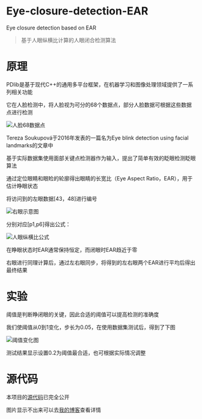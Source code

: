 # Eye-closure-detection-EAR
Eye closure detection based on EAR

> 基于人眼纵横比计算的人眼闭合检测算法

# 原理
PDlib是基于现代C++的通用多平台框架，在机器学习和图像处理领域提供了一系列相关功能

它在人脸检测中，将人脸视为可分的68个数据点，部分人脸数据可根据这些数据点进行检测

![人脸68数据点](http://m.qpic.cn/psc?/V10DFE6N3uScTK/eUV4L3fpc9jygk8SN5vzkPGq6UGgQ9zrngzjoErex0Bz5*7tD9*iUcbBcP1LNNLjNmI3zbZDOJZWcqQrYsDiQA!!/b&bo=SwNHAgAAAAADBy8!&rf=viewer_4)

Tereza Soukupová于2016年发表的一篇名为Eye blink detection using facial landmarks的文章中

基于实际数据集使用面部关键点检测器作为输入，提出了简单有效的眨眼检测眨眼算法

通过定位眼睛和眼睑的轮廓得出眼睛的长宽比（Eye Aspect Ratio，EAR），用于估计睁眼状态

将访问到的左眼数据[43，48]进行编号

![右眼示意图](http://m.qpic.cn/psc?/V10DFE6N3uScTK/2aGbA7qLSN6GeC6g0ZsuRU5pFIazdWM3Z*Ljk26cfYVtxRCCzwOC2XOOe9rbovdwujw1tXPcNparFj6ySjqnBdTryKgj0DiY1q7H*IQ*Ag4!/b&bo=EwRxAQAAAAADF1U!&rf=viewer_4)

分别对应[p1,p6]得出公式：

![人眼纵横比公式](http://m.qpic.cn/psc?/V10DFE6N3uScTK/2aGbA7qLSN6GeC6g0ZsuRVjMuZ5SgZpJ7ZZXGnAcHzRCmmKiV7DevW.*VOBa2GWLzQzKZboX1xYnvCfu1L4gqwF7XJnNYHdoZ92rK9sXHN0!/b&bo=zAA6AAAAAAADF8Q!&rf=viewer_4)
 
在睁眼状态时EAR通常保持恒定，而闭眼时EAR趋近于零

右眼进行同理计算后，通过左右眼同步，将得到的左右眼两个EAR进行平均后得出最终结果

# 实验
阈值是判断睁闭眼的关键，因此合适的阈值可以提高检测的准确度

我们使阈值从0到1变化，步长为0.05，在使用数据集测试后，得到了下图

![阈值变化图](http://m.qpic.cn/psc?/V10DFE6N3uScTK/2aGbA7qLSN6GeC6g0ZsuRdoSeXalurrBOKq1SrmAVc5uogN5d9pvkxo5Q3hkkLa0aDzbCOORFpkXS*euaW1w.62pb7Pcto2iA1dNi5lrbVs!/b&bo=egLbAQAAAAARF4I!&rf=viewer_4)

测试结果显示设置0.2为阈值最合适，也可根据实际情况调整

# 源代码
本项目的[源代码](https://github.com/JasonCaoCJX/Eye-closure-detection-EAR)已完全公开

图片显示不出来可以去[我的博客](https://jasoncaocjx.github.io/2020/04/14/%E5%9F%BA%E4%BA%8E%E4%BA%BA%E7%9C%BC%E7%BA%B5%E6%A8%AA%E6%AF%94%E8%AE%A1%E7%AE%97%E7%9A%84%E4%BA%BA%E7%9C%BC%E9%97%AD%E5%90%88%E6%A3%80%E6%B5%8B%E7%AE%97%E6%B3%95/)查看详情